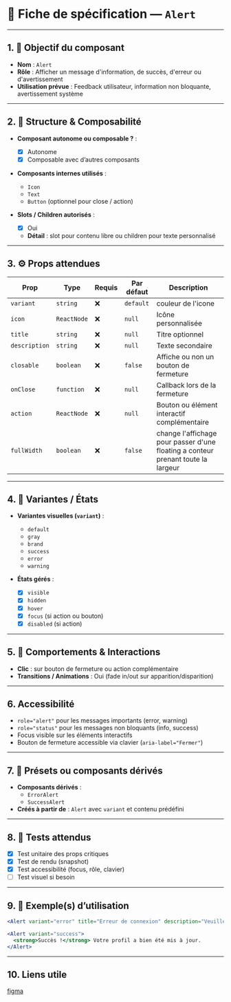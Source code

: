 # 📄 Fiche de spécification — `Alert`

---

## 1. 🔎 Objectif du composant

- **Nom** : `Alert`
- **Rôle** : Afficher un message d'information, de succès, d'erreur ou d'avertissement
- **Utilisation prévue** : Feedback utilisateur, information non bloquante, avertissement système

---

## 2. 🧱 Structure & Composabilité

- **Composant autonome ou composable ?** :
    - [x] Autonome
    - [x] Composable avec d’autres composants

- **Composants internes utilisés** :
    - `Icon`
    - `Text`
    - `Button` (optionnel pour close / action)

- **Slots / Children autorisés** :
    - [x] Oui
    - **Détail** : slot pour contenu libre ou children pour texte personnalisé

---

## 3. ⚙️ Props attendues

| Prop          | Type        | Requis | Par défaut | Description                                                                      |
|---------------|-------------|--------|------------|----------------------------------------------------------------------------------|
| `variant`     | `string`    | ❌     | `default`  | couleur de l'icone                                                               |
| `icon`        | `ReactNode` | ❌     | `null`     | Icône personnalisée                                                              |
| `title`       | `string`    | ❌     | `null`     | Titre optionnel                                                                  |
| `description` | `string`    | ❌     | `null`     | Texte secondaire                                                                 |
| `closable`    | `boolean`   | ❌     | `false`    | Affiche ou non un bouton de fermeture                                            |
| `onClose`     | `function`  | ❌     | `null`     | Callback lors de la fermeture                                                    |
| `action`      | `ReactNode` | ❌     | `null`     | Bouton ou élément interactif complémentaire                                      |
| `fullWidth`   | `boolean`   | ❌     | `false`    | change l'affichage pour passer d'une floating a conteur prenant toute la largeur |


---

## 4. 🎨 Variantes / États

- **Variantes visuelles (`variant`)** :
    - `default`
    - `gray`
    - `brand`
    - `success`
    - `error`
    - `warning`

- **États gérés** :
    - [x] `visible`
    - [x] `hidden`
    - [x] `hover`
    - [x] `focus` (si action ou bouton)
    - [x] `disabled` (si action)

---

## 5. 🧪 Comportements & Interactions

- **Clic** : sur bouton de fermeture ou action complémentaire
- **Transitions / Animations** : Oui (fade in/out sur apparition/disparition)

---

## 6. Accessibilité

- `role="alert"` pour les messages importants (error, warning)
- `role="status"` pour les messages non bloquants (info, success)
- Focus visible sur les éléments interactifs
- Bouton de fermeture accessible via clavier (`aria-label="Fermer"`)

---

## 7. 🧩 Présets ou composants dérivés

- **Composants dérivés** :
    - `ErrorAlert`
    - `SuccessAlert`
- **Créés à partir de** : `Alert` avec `variant` et contenu prédéfini

---

## 8. 🧪 Tests attendus

- [x] Test unitaire des props critiques
- [x] Test de rendu (snapshot)
- [x] Test accessibilité (focus, rôle, clavier)
- [ ] Test visuel si besoin

---

## 9. 📐 Exemple(s) d’utilisation

```jsx
<Alert variant="error" title="Erreur de connexion" description="Veuillez vérifier vos identifiants." closable onClose={handleClose} />

<Alert variant="success">
  <strong>Succès !</strong> Votre profil a bien été mis à jour.
</Alert>
```

---
## 10. Liens utile
[figma](https://www.figma.com/design/BE2sfEyiN6lmoEw5l9kXY4/Design-system-V.2?node-id=1135-1960&m=dev)